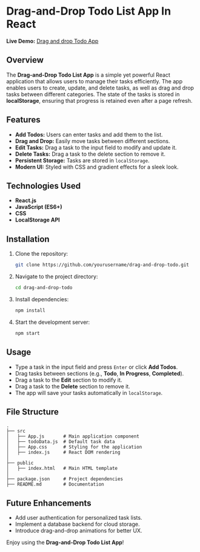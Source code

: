 # Drag-and-Drop Todo List App In React

**Live Demo:** [Drag and drop Todo App](https://vivek0902.github.io/Drag-and-drop-todoList-app-in-React/)

## Overview

The **Drag-and-Drop Todo List App** is a simple yet powerful React application that allows users to manage their tasks efficiently. The app enables users to create, update, and delete tasks, as well as drag and drop tasks between different categories. The state of the tasks is stored in **localStorage**, ensuring that progress is retained even after a page refresh.

## Features

- **Add Todos:** Users can enter tasks and add them to the list.
- **Drag and Drop:** Easily move tasks between different sections.
- **Edit Tasks:** Drag a task to the input field to modify and update it.
- **Delete Tasks:** Drag a task to the delete section to remove it.
- **Persistent Storage:** Tasks are stored in `localStorage`.
- **Modern UI:** Styled with CSS and gradient effects for a sleek look.

## Technologies Used

- **React.js**
- **JavaScript (ES6+)**
- **CSS**
- **LocalStorage API**

## Installation

1. Clone the repository:
   ```sh
   git clone https://github.com/yourusername/drag-and-drop-todo.git
   ```
2. Navigate to the project directory:
   ```sh
   cd drag-and-drop-todo
   ```
3. Install dependencies:
   ```sh
   npm install
   ```
4. Start the development server:
   ```sh
   npm start
   ```

## Usage

- Type a task in the input field and press `Enter` or click **Add Todos**.
- Drag tasks between sections (e.g., **Todo**, **In Progress**, **Completed**).
- Drag a task to the **Edit** section to modify it.
- Drag a task to the **Delete** section to remove it.
- The app will save your tasks automatically in `localStorage`.

## File Structure

```
.
├── src
│   ├── App.js       # Main application component
│   ├── todoData.js  # Default task data
│   ├── App.css      # Styling for the application
│   ├── index.js     # React DOM rendering
│
├── public
│   ├── index.html   # Main HTML template
│
├── package.json     # Project dependencies
├── README.md        # Documentation
```

## Future Enhancements

- Add user authentication for personalized task lists.
- Implement a database backend for cloud storage.
- Introduce drag-and-drop animations for better UX.

Enjoy using the **Drag-and-Drop Todo List App**!
